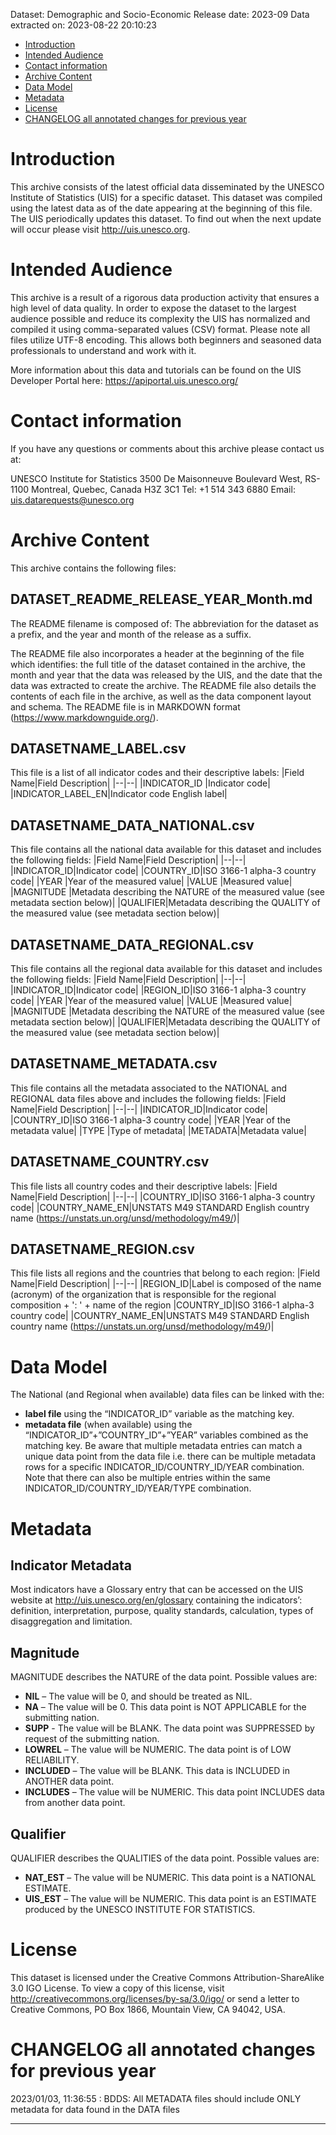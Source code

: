 Dataset: Demographic and Socio-Economic
Release date: 2023-09
Data extracted on: 2023-08-22 20:10:23

- [Introduction](#introduction)
- [Intended Audience](#intended-audience)
- [Contact information](#contact-information)
- [Archive Content](#archive-content)
- [Data Model](#data-model)
- [Metadata](#metadata)
- [License](#license)
- [CHANGELOG all annotated changes for previous year](#changelog-all-annotated-changes-for-previous-year)

# Introduction
This archive consists of the latest official data disseminated by the UNESCO Institute of Statistics (UIS) for a specific dataset. This dataset was compiled using the latest data as of the date appearing at the beginning of this file. The UIS periodically updates this dataset. To find out when the next update will occur please visit http://uis.unesco.org.

# Intended Audience 
This archive is a result of a rigorous data production activity that ensures a high level of data quality. In order to expose the dataset to the largest audience possible and reduce its complexity the UIS has normalized and compiled it using comma-separated values (CSV) format. Please note all files utilize UTF-8 encoding. This allows both beginners and seasoned data professionals to understand and work with it.

More information about this data and tutorials can be found on the UIS Developer Portal here: https://apiportal.uis.unesco.org/

# Contact information
If you have any questions or comments about this archive please contact us at:

UNESCO Institute for Statistics
3500 De Maisonneuve Boulevard West, RS-1100
Montreal, Quebec, Canada H3Z 3C1
Tel: +1 514 343 6880
Email: uis.datarequests@unesco.org

# Archive Content
This archive contains the following files:

## DATASET_README_RELEASE_YEAR_Month.md
The README filename is composed of:  The abbreviation for the dataset as a prefix, and the year and month of the release as a suffix.

The README file also incorporates a header at the beginning of the file which identifies: the full title of the dataset contained in the archive, the month and year that the data was released by the UIS, and the date that the data was extracted to create the archive. The README file also details the contents of each file in the archive, as well as the data component layout and schema.  The README file is in MARKDOWN format (https://www.markdownguide.org/).

## DATASETNAME_LABEL.csv
This file is a list of all indicator codes and their descriptive labels:
|Field Name|Field Description|
|--|--|
|INDICATOR_ID |Indicator code|
|INDICATOR_LABEL_EN|Indicator code English label|

## DATASETNAME_DATA_NATIONAL.csv
This file contains all the national data available for this dataset and includes the following fields: 
|Field Name|Field Description|
|--|--|
|INDICATOR_ID|Indicator code|
|COUNTRY_ID|ISO 3166-1 alpha-3 country code|
|YEAR |Year of the measured value|
|VALUE |Measured value|
|MAGNITUDE |Metadata describing the NATURE of the measured value (see metadata section below)|
|QUALIFIER|Metadata describing the QUALITY of the measured value (see metadata section below)|

## DATASETNAME_DATA_REGIONAL.csv
This file contains all the regional data available for this dataset and includes the following fields: 
|Field Name|Field Description|
|--|--|
|INDICATOR_ID|Indicator code|
|REGION_ID|ISO 3166-1 alpha-3 country code|
|YEAR |Year of the measured value|
|VALUE |Measured value|
|MAGNITUDE |Metadata describing the NATURE of the measured value (see metadata section below)|
|QUALIFIER|Metadata describing the QUALITY of the measured value (see metadata section below)|


## DATASETNAME_METADATA.csv
This file contains all the metadata associated to the NATIONAL and REGIONAL data files above and includes the following fields: 
|Field Name|Field Description|
|--|--|
|INDICATOR_ID|Indicator code|
|COUNTRY_ID|ISO 3166-1 alpha-3 country code|
|YEAR |Year of the metadata value|
|TYPE |Type of metadata|
|METADATA|Metadata value|

## DATASETNAME_COUNTRY.csv
This file lists all country codes and their descriptive labels:
|Field Name|Field Description|
|--|--|
|COUNTRY_ID|ISO 3166-1 alpha-3 country code|
|COUNTRY_NAME_EN|UNSTATS M49 STANDARD English country name (https://unstats.un.org/unsd/methodology/m49/)|

## DATASETNAME_REGION.csv
This file lists all regions and the countries that belong to each region:
|Field Name|Field Description|
|--|--|
|REGION_ID|Label is composed of the name (acronym) of the organization that is responsible for the regional composition + ': ' + name of the region
|COUNTRY_ID|ISO 3166-1 alpha-3 country code|
|COUNTRY_NAME_EN|UNSTATS M49 STANDARD English country name (https://unstats.un.org/unsd/methodology/m49/)|

# Data Model
The National (and Regional when available) data files can be linked with the: 
- **label file** using the “INDICATOR_ID” variable as the matching key.
- **metadata file** (when available) using the “INDICATOR_ID”+”COUNTRY_ID”+”YEAR” variables combined as the matching key. Be aware that multiple metadata entries can match a unique data point from the data file i.e. there can be multiple metadata rows for a specific INDICATOR_ID/COUNTRY_ID/YEAR combination. Note that there can also be multiple entries within the same INDICATOR_ID/COUNTRY_ID/YEAR/TYPE combination. 

# Metadata
## Indicator Metadata
Most indicators have a Glossary entry that can be accessed on the UIS website at http://uis.unesco.org/en/glossary containing the indicators’: definition, interpretation, purpose, quality standards, calculation, types of disaggregation and limitation.

## Magnitude
MAGNITUDE describes the NATURE of the data point. Possible values are: 
- **NIL** – The value will be 0, and should be treated as NIL.
- **NA** – The value will be 0.  This data point is NOT APPLICABLE for the submitting nation.
- **SUPP** -  The value will be BLANK.  The data point was SUPPRESSED by request of the submitting nation.
- **LOWREL** – The value will be NUMERIC.  The data point is of LOW RELIABILITY.
- **INCLUDED** – The value will be BLANK. This data is INCLUDED in ANOTHER data point.
- **INCLUDES** – The value will be NUMERIC.  This data point INCLUDES data from another data point.

## Qualifier
QUALIFIER describes the QUALITIES of the data point. Possible values are:
- **NAT_EST** – The value will be NUMERIC.  This data point is a NATIONAL ESTIMATE.
- **UIS_EST** – The value will be NUMERIC.  This data point is an ESTIMATE produced by the UNESCO INSTITUTE FOR STATISTICS.

# License
This dataset is licensed under the Creative Commons Attribution-ShareAlike 3.0 IGO License. To view a copy of this license, visit http://creativecommons.org/licenses/by-sa/3.0/igo/ or send a letter to Creative Commons, PO Box 1866, Mountain View, CA 94042, USA.

# CHANGELOG all annotated changes for previous year

2023/01/03, 11:36:55 : BDDS: All METADATA files should include ONLY metadata for data found in the DATA files

---

